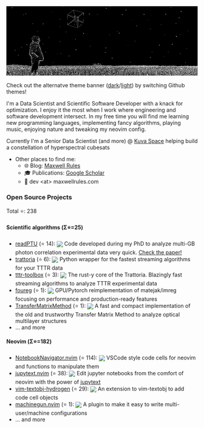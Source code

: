 <picture>
 <source media="(prefers-color-scheme: dark)" srcset="./banner/light_banner.gif">
 <source media="(prefers-color-scheme: light)" srcset="./banner/dark_banner.gif">
 <img alt="man-looking-at-rotating-hypercube" src="./banner/dark_banner.gif">
</picture>

Check out the alternatve theme banner ([dark](https://www.github.com/GCBallesteros/GCBallesteros/tree/main/banner/dark_banner.gif)/[light](https://www.github.com/GCBallesteros/GCBallesteros/tree/main/banner/light_banner.gif)) by switching Github themes!

I'm a Data Scientist and Scientific Software Developer with a knack for
optimization. I enjoy it the most when I work where engineering and software
development intersect. In my free time you will find me learning new
programming languages, implementing fancy algorithms, playing music, enjoying
nature and tweaking my neovim config.

Currently I'm a Senior Data Scientist (and more) @ [Kuva Space](www.kuvaspace.com)
helping build a constellation of hyperspectral cubesats

- Other places to find me:
  - 🌐 Blog: [Maxwell Rules](https://www.maxwellrules.com)
  - 🎓 Publications: [Google Scholar](https://scholar.google.co.uk/citations?hl=es&user=ky87HY0AAAAJ&view_op=list_works&sortby=pubdate)
  - 📧 dev &lt;at&gt; maxwellrules.com

### Open Source Projects 

Total ⭐: 238

#### Scientific algorithms (Σ⭐=25)
  - [readPTU](https://www.github.com/QuantumPhotonicsLab/readPTU) (⭐ 14): <img src="https://img.shields.io/badge/c-%2300599C.svg?style=for-the-badge&logo=c&logoColor=white" height="18" style="vertical-align: middle;"> Code developed during my PhD to analyze multi-GB photon correlation experimental data very quick. [Check the paper!](https://iopscience.iop.org/article/10.1088/1748-0221/14/06/T06011/meta)
  - [trattoria](https://www.github.com/GCBallesteros/trattoria) (⭐ 6): <img src="https://img.shields.io/badge/python-3670A0?style=for-the-badge&logo=python&logoColor=ffdd54" height="18" style="vertical-align: middle;"> Python wrapper for the fastest streaming algorithms for your TTTR data
  - [tttr-toolbox](https://www.github.com/GCBallesteros/tttr-toolbox) (⭐ 3): <img src="https://img.shields.io/badge/rust-%23000000.svg?style=for-the-badge&logo=rust&logoColor=white" height="18" style="vertical-align: middle;"> The rust-y core of the Trattoria. Blazingly fast streaming algorithms to analyze TTTR experimental data
  - [foureg](https://www.github.com/GCBallesteros/foureg) (⭐ 1): <img src="https://img.shields.io/badge/python-3670A0?style=for-the-badge&logo=python&logoColor=ffdd54" height="18" style="vertical-align: middle;"> GPU/Pytorch reimplementation of matejak/imreg focusing on performance and production-ready features
  - [TransferMatrixMethod](https://www.github.com/GCBallesteros/TransferMatrixMethod) (⭐ 1): <img src="https://img.shields.io/badge/python-3670A0?style=for-the-badge&logo=python&logoColor=ffdd54" height="18" style="vertical-align: middle;"> A fast and compact implementation of the old and trustworthy Transfer Matrix Method to analyze optical multilayer structures
  - ... and more

#### Neovim (Σ⭐=182)
  - [NotebookNavigator.nvim](https://www.github.com/GCBallesteros/NotebookNavigator.nvim) (⭐ 114): <img src="https://img.shields.io/badge/lua-%232C2D72.svg?style=for-the-badge&logo=lua&logoColor=white" height="18" style="vertical-align: middle;"> VSCode style code cells for neovim and functions to manipulate them
  - [jupytext.nvim](https://www.github.com/GCBallesteros/jupytext.nvim) (⭐ 38): <img src="https://img.shields.io/badge/lua-%232C2D72.svg?style=for-the-badge&logo=lua&logoColor=white" height="18" style="vertical-align: middle;"> Edit jupyter notebooks from the comfort of neovim with the power of [jupytext](https://github.com/mwouts/jupytext)
  - [vim-textobj-hydrogen](https://www.github.com/GCBallesteros/vim-textobj-hydrogen) (⭐ 29): <img src="https://img.shields.io/badge/VIM-%2311AB00.svg?style=for-the-badge&logo=vim&logoColor=white" height="18" style="vertical-align: middle;"> An extension to vim-textobj to add code cell objects
  - [machinegun.nvim](https://www.github.com/GCBallesteros/machinegun.nvim) (⭐ 1): <img src="https://img.shields.io/badge/lua-%232C2D72.svg?style=for-the-badge&logo=lua&logoColor=white" height="18" style="vertical-align: middle;"> A plugin to make it easy to write multi-user/machine configurations
  - ... and more
